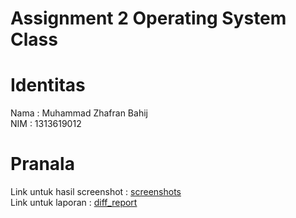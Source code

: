 # Assignment 2 Operating System Class

<h1>Identitas</h1>
Nama : Muhammad Zhafran Bahij </br>
NIM : 1313619012 </br>

<h1>Pranala</h1>
Link untuk hasil screenshot : <a href="screenshots">screenshots</a> </br>
Link untuk laporan : <a href="diff_report.md">diff_report</a>
